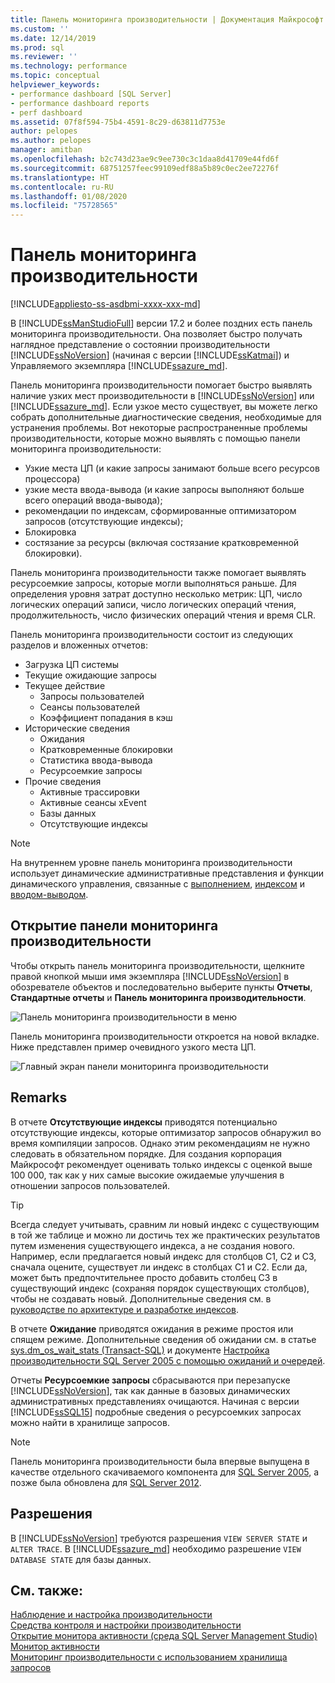 ```yaml
---
title: Панель мониторинга производительности | Документация Майкрософт
ms.custom: ''
ms.date: 12/14/2019
ms.prod: sql
ms.reviewer: ''
ms.technology: performance
ms.topic: conceptual
helpviewer_keywords:
- performance dashboard [SQL Server]
- performance dashboard reports
- perf dashboard
ms.assetid: 07f8f594-75b4-4591-8c29-d63811d7753e
author: pelopes
ms.author: pelopes
manager: amitban
ms.openlocfilehash: b2c743d23ae9c9ee730c3c1daa8d41709e44fd6f
ms.sourcegitcommit: 68751257feec99109edf88a5b89c0ec2ee72276f
ms.translationtype: HT
ms.contentlocale: ru-RU
ms.lasthandoff: 01/08/2020
ms.locfileid: "75728565"
---
```

# <a name="performance-dashboard"></a>Панель мониторинга производительности
[!INCLUDE[appliesto-ss-asdbmi-xxxx-xxx-md](../../includes/appliesto-ss-asdbmi-xxxx-xxx-md.md)]

В [!INCLUDE[ssManStudioFull](../../includes/ssmanstudiofull-md.md)] версии 17.2 и более поздних есть панель мониторинга производительности. Она позволяет быстро получать наглядное представление о состоянии производительности [!INCLUDE[ssNoVersion](../../includes/ssnoversion-md.md)] (начиная с версии [!INCLUDE[ssKatmai](../../includes/ssKatmai-md.md)]) и Управляемого экземпляра [!INCLUDE[ssazure_md](../../includes/ssazure_md.md)]. 

Панель мониторинга производительности помогает быстро выявлять наличие узких мест производительности в [!INCLUDE[ssNoVersion](../../includes/ssnoversion-md.md)] или [!INCLUDE[ssazure_md](../../includes/ssazure_md.md)]. Если узкое место существует, вы можете легко собрать дополнительные диагностические сведения, необходимые для устранения проблемы. Вот некоторые распространенные проблемы производительности, которые можно выявлять с помощью панели мониторинга производительности:
-  Узкие места ЦП (и какие запросы занимают больше всего ресурсов процессора)
-  узкие места ввода-вывода (и какие запросы выполняют больше всего операций ввода-вывода);
-  рекомендации по индексам, сформированные оптимизатором запросов (отсутствующие индексы);
-  Блокировка
-  состязание за ресурсы (включая состязание кратковременной блокировки).

Панель мониторинга производительности также помогает выявлять ресурсоемкие запросы, которые могли выполняться раньше. Для определения уровня затрат доступно несколько метрик: ЦП, число логических операций записи, число логических операций чтения, продолжительность, число физических операций чтения и время CLR.

Панель мониторинга производительности состоит из следующих разделов и вложенных отчетов:
-  Загрузка ЦП системы
-  Текущие ожидающие запросы
-  Текущее действие
   -  Запросы пользователей
   -  Сеансы пользователей
   -  Коэффициент попадания в кэш
-  Исторические сведения
   -  Ожидания
   -  Кратковременные блокировки
   -  Статистика ввода-вывода
   -  Ресурсоемкие запросы
- Прочие сведения
  -  Активные трассировки
  -  Активные сеансы xEvent
  -  Базы данных
  -  Отсутствующие индексы

> [!NOTE] 
> На внутреннем уровне панель мониторинга производительности использует динамические административные представления и функции динамического управления, связанные с [выполнением](../../relational-databases/system-dynamic-management-views/execution-related-dynamic-management-views-and-functions-transact-sql.md), [индексом](../../relational-databases/system-dynamic-management-views/index-related-dynamic-management-views-and-functions-transact-sql.md) и [вводом-выводом](../../relational-databases/system-dynamic-management-views/i-o-related-dynamic-management-views-and-functions-transact-sql.md).

## <a name="to-view-the-performance-dashboard"></a>Открытие панели мониторинга производительности 
  
Чтобы открыть панель мониторинга производительности, щелкните правой кнопкой мыши имя экземпляра [!INCLUDE[ssNoVersion](../../includes/ssnoversion-md.md)] в обозревателе объектов и последовательно выберите пункты **Отчеты**, **Стандартные отчеты** и **Панель мониторинга производительности**.  
  
![Панель мониторинга производительности в меню](../../relational-databases/performance/media/perf_dashboard_ssms.png "Панель мониторинга производительности в меню")  
  
Панель мониторинга производительности откроется на новой вкладке. Ниже представлен пример очевидного узкого места ЦП.  
  
![Главный экран панели мониторинга производительности](../../relational-databases/performance/media/perf_dashboard.png "Главный экран панели мониторинга производительности")  
  
## <a name="remarks"></a>Remarks
В отчете **Отсутствующие индексы** приводятся потенциально отсутствующие индексы, которые оптимизатор запросов обнаружил во время компиляции запросов. Однако этим рекомендациям не нужно следовать в обязательном порядке. Для создания корпорация Майкрософт рекомендует оценивать только индексы с оценкой выше 100 000, так как у них самые высокие ожидаемые улучшения в отношении запросов пользователей. 

> [!TIP]
> Всегда следует учитывать, сравним ли новый индекс с существующим в той же таблице и можно ли достичь тех же практических результатов путем изменения существующего индекса, а не создания нового. Например, если предлагается новый индекс для столбцов C1, C2 и C3, сначала оцените, существует ли индекс в столбцах C1 и C2. Если да, может быть предпочтительнее просто добавить столбец C3 в существующий индекс (сохраняя порядок существующих столбцов), чтобы не создавать новый.
> Дополнительные сведения см. в [руководстве по архитектуре и разработке индексов](../../relational-databases/sql-server-index-design-guide.md).

В отчете **Ожидание** приводятся ожидания в режиме простоя или спящем режиме. Дополнительные сведения об ожидании см. в статье [sys.dm_os_wait_stats &#40;Transact-SQL&#41;](../../relational-databases/system-dynamic-management-views/sys-dm-os-wait-stats-transact-sql.md) и документе [Настройка производительности SQL Server 2005 с помощью ожиданий и очередей](https://download.microsoft.com/download/4/7/a/47a548b9-249e-484c-abd7-29f31282b04d/performance_tuning_waits_queues.doc).

Отчеты **Ресурсоемкие запросы** сбрасываются при перезапуске [!INCLUDE[ssNoVersion](../../includes/ssnoversion-md.md)], так как данные в базовых динамических административных представлениях очищаются. Начиная с версии [!INCLUDE[ssSQL15](../../includes/sssql15-md.md)] подробные сведения о ресурсоемких запросах можно найти в хранилище запросов. 

> [!NOTE]
> Панель мониторинга производительности была впервые выпущена в качестве отдельного скачиваемого компонента для [SQL Server 2005](https://techcommunity.microsoft.com/t5/SQL-Server-Support/SQL-Server-2005-Performance-Dashboard-Reports/ba-p/315415), а позже была обновлена для [SQL Server 2012](https://www.microsoft.com/download/details.aspx?id=29063).

## <a name="permissions"></a>Разрешения  
В [!INCLUDE[ssNoVersion](../../includes/ssnoversion-md.md)] требуются разрешения `VIEW SERVER STATE` и `ALTER TRACE`. В [!INCLUDE[ssazure_md](../../includes/ssazure_md.md)] необходимо разрешение `VIEW DATABASE STATE` для базы данных.

## <a name="see-also"></a>См. также:  
 [Наблюдение и настройка производительности](../../relational-databases/performance/monitor-and-tune-for-performance.md)     
 [Средства контроля и настройки производительности](../../relational-databases/performance/performance-monitoring-and-tuning-tools.md)     
 [Открытие монитора активности (среда SQL Server Management Studio)](../../relational-databases/performance-monitor/open-activity-monitor-sql-server-management-studio.md)     
 [Монитор активности](../../relational-databases/performance-monitor/activity-monitor.md)     
 [Мониторинг производительности с использованием хранилища запросов](../../relational-databases/performance/monitoring-performance-by-using-the-query-store.md)     
